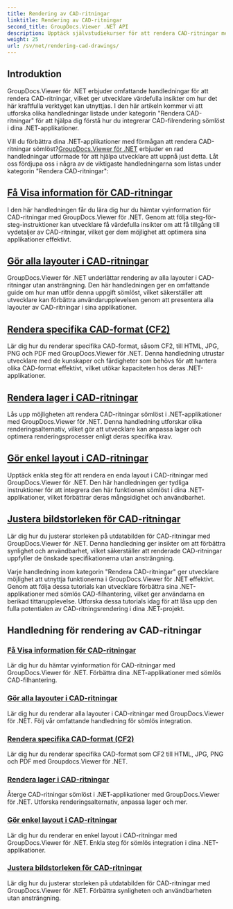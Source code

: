 ```yaml
---
title: Rendering av CAD-ritningar
linktitle: Rendering av CAD-ritningar
second_title: GroupDocs.Viewer .NET API
description: Upptäck självstudiekurser för att rendera CAD-ritningar med GroupDocs.Viewer för .NET. Lär dig att förbättra .NET-applikationer med sömlös CAD-filhantering.
weight: 25
url: /sv/net/rendering-cad-drawings/
---
```


## Introduktion

GroupDocs.Viewer för .NET erbjuder omfattande handledningar för att rendera CAD-ritningar, vilket ger utvecklare värdefulla insikter om hur det här kraftfulla verktyget kan utnyttjas. I den här artikeln kommer vi att utforska olika handledningar listade under kategorin "Rendera CAD-ritningar" för att hjälpa dig förstå hur du integrerar CAD-filrendering sömlöst i dina .NET-applikationer.

Vill du förbättra dina .NET-applikationer med förmågan att rendera CAD-ritningar sömlöst?[GroupDocs.Viewer för .NET](#) erbjuder en rad handledningar utformade för att hjälpa utvecklare att uppnå just detta. Låt oss fördjupa oss i några av de viktigaste handledningarna som listas under kategorin "Rendera CAD-ritningar":

## [Få Visa information för CAD-ritningar](./get-view-info-cad-drawing/)
I den här handledningen får du lära dig hur du hämtar vyinformation för CAD-ritningar med GroupDocs.Viewer för .NET. Genom att följa steg-för-steg-instruktioner kan utvecklare få värdefulla insikter om att få tillgång till vydetaljer av CAD-ritningar, vilket ger dem möjlighet att optimera sina applikationer effektivt.

## [Gör alla layouter i CAD-ritningar](./render-all-layouts-cad/)
GroupDocs.Viewer för .NET underlättar rendering av alla layouter i CAD-ritningar utan ansträngning. Den här handledningen ger en omfattande guide om hur man utför denna uppgift sömlöst, vilket säkerställer att utvecklare kan förbättra användarupplevelsen genom att presentera alla layouter av CAD-ritningar i sina applikationer.

## [Rendera specifika CAD-format (CF2)](./render-specific-cad-formats/)
Lär dig hur du renderar specifika CAD-format, såsom CF2, till HTML, JPG, PNG och PDF med GroupDocs.Viewer för .NET. Denna handledning utrustar utvecklare med de kunskaper och färdigheter som behövs för att hantera olika CAD-format effektivt, vilket utökar kapaciteten hos deras .NET-applikationer.

## [Rendera lager i CAD-ritningar](./render-layers-cad/)
Lås upp möjligheten att rendera CAD-ritningar sömlöst i .NET-applikationer med GroupDocs.Viewer för .NET. Denna handledning utforskar olika renderingsalternativ, vilket gör att utvecklare kan anpassa lager och optimera renderingsprocesser enligt deras specifika krav.

## [Gör enkel layout i CAD-ritningar](./render-single-layout-cad/)
Upptäck enkla steg för att rendera en enda layout i CAD-ritningar med GroupDocs.Viewer för .NET. Den här handledningen ger tydliga instruktioner för att integrera den här funktionen sömlöst i dina .NET-applikationer, vilket förbättrar deras mångsidighet och användbarhet.

## [Justera bildstorleken för CAD-ritningar](./adjust-output-image-size-cad/)
Lär dig hur du justerar storleken på utdatabilden för CAD-ritningar med GroupDocs.Viewer för .NET. Denna handledning ger insikter om att förbättra synlighet och användbarhet, vilket säkerställer att renderade CAD-ritningar uppfyller de önskade specifikationerna utan ansträngning.

Varje handledning inom kategorin "Rendera CAD-ritningar" ger utvecklare möjlighet att utnyttja funktionerna i GroupDocs.Viewer för .NET effektivt. Genom att följa dessa tutorials kan utvecklare förbättra sina .NET-applikationer med sömlös CAD-filhantering, vilket ger användarna en berikad tittarupplevelse. Utforska dessa tutorials idag för att låsa upp den fulla potentialen av CAD-ritningsrendering i dina .NET-projekt.

## Handledning för rendering av CAD-ritningar
### [Få Visa information för CAD-ritningar](./get-view-info-cad-drawing/)
Lär dig hur du hämtar vyinformation för CAD-ritningar med GroupDocs.Viewer för .NET. Förbättra dina .NET-applikationer med sömlös CAD-filhantering.
### [Gör alla layouter i CAD-ritningar](./render-all-layouts-cad/)
Lär dig hur du renderar alla layouter i CAD-ritningar med GroupDocs.Viewer för .NET. Följ vår omfattande handledning för sömlös integration.
### [Rendera specifika CAD-format (CF2)](./render-specific-cad-formats/)
Lär dig hur du renderar specifika CAD-format som CF2 till HTML, JPG, PNG och PDF med Groupdocs.Viewer för .NET.
### [Rendera lager i CAD-ritningar](./render-layers-cad/)
Återge CAD-ritningar sömlöst i .NET-applikationer med GroupDocs.Viewer för .NET. Utforska renderingsalternativ, anpassa lager och mer.
### [Gör enkel layout i CAD-ritningar](./render-single-layout-cad/)
Lär dig hur du renderar en enkel layout i CAD-ritningar med GroupDocs.Viewer för .NET. Enkla steg för sömlös integration i dina .NET-applikationer.
### [Justera bildstorleken för CAD-ritningar](./adjust-output-image-size-cad/)
Lär dig hur du justerar storleken på utdatabilden för CAD-ritningar med GroupDocs.Viewer för .NET. Förbättra synligheten och användbarheten utan ansträngning.